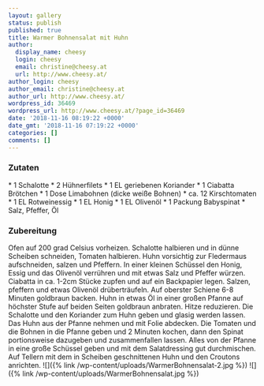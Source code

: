 ```yaml
---
layout: gallery
status: publish
published: true
title: Warmer Bohnensalat mit Huhn
author:
  display_name: cheesy
  login: cheesy
  email: christine@cheesy.at
  url: http://www.cheesy.at/
author_login: cheesy
author_email: christine@cheesy.at
author_url: http://www.cheesy.at/
wordpress_id: 36469
wordpress_url: http://www.cheesy.at/?page_id=36469
date: '2018-11-16 08:19:22 +0000'
date_gmt: '2018-11-16 07:19:22 +0000'
categories: []
comments: []
---
```

### Zutaten
\* 1 Schalotte
\* 2 Hühnerfilets
\* 1 EL geriebenen Koriander
\* 1 Ciabatta Brötchen
\* 1 Dose Limabohnen (dicke weiße Bohnen)
\* ca. 12 Kirschtomaten
\* 1 EL Rotweinessig
\* 1 EL Honig
\* 1 EL Olivenöl
\* 1 Packung Babyspinat
\* Salz, Pfeffer, Öl
### Zubereitung
Ofen auf 200 grad Celsius vorheizen. Schalotte halbieren und in dünne Scheiben schneiden, Tomaten halbieren. Huhn vorsichtig zur Fledermaus aufschneiden, salzen und Pfeffern. In einer kleinen Schüssel den Honig, Essig und das Olivenöl verrühren und mit etwas Salz und Pfeffer würzen.
Ciabatta in ca. 1-2cm Stücke zupfen und auf ein Backpapier legen. Salzen, pfeffern und etwas Olivenöl drüberträufeln. Auf oberster Schiene 6-8 Minuten goldbraun backen.
Huhn in etwas Öl in einer großen Pfanne auf höchster Stufe auf beiden Seiten goldbraun anbraten. Hitze reduzieren. Die Schalotte und den Koriander zum Huhn geben und glasig werden lassen. Das Huhn aus der Pfanne nehmen und mit Folie abdecken. Die Tomaten und die Bohnen in die Pfanne geben und 2 Minuten kochen, dann den Spinat portionsweise dazugeben und zusammenfallen lassen.
Alles von der Pfanne in eine große Schüssel geben und mit dem Salatdressing gut durchmischen. Auf Tellern mit dem in Scheiben geschnittenen Huhn und den Croutons anrichten.
![]({% link /wp-content/uploads/WarmerBohnensalat-2.jpg %})
![]({% link /wp-content/uploads/WarmerBohnensalat.jpg %})
